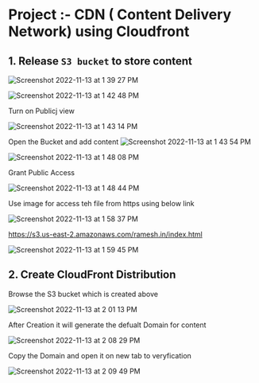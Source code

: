 # Project :- CDN ( Content Delivery Network) using Cloudfront



## 1. Release `S3 bucket` to store content

![Screenshot 2022-11-13 at 1 39 27 PM](https://user-images.githubusercontent.com/111989928/201512338-fd3da6c9-bb8c-460e-bc87-6fd285d3f15f.png)


![Screenshot 2022-11-13 at 1 42 48 PM](https://user-images.githubusercontent.com/111989928/201512365-494c8d09-af45-403a-881c-ae9b929ef023.png)


Turn on Publicj view

![Screenshot 2022-11-13 at 1 43 14 PM](https://user-images.githubusercontent.com/111989928/201512377-c52e20f9-36cd-41d8-8de5-f5461f6d4628.png)


Open the Bucket and add content
![Screenshot 2022-11-13 at 1 43 54 PM](https://user-images.githubusercontent.com/111989928/201512399-05b835ba-5262-4b12-9ddd-07c71c37b391.png)


![Screenshot 2022-11-13 at 1 48 08 PM](https://user-images.githubusercontent.com/111989928/201512529-f2a8520c-2508-4f4c-ad97-3f44124daf74.png)

Grant Public Access

![Screenshot 2022-11-13 at 1 48 44 PM](https://user-images.githubusercontent.com/111989928/201512559-955f2004-e7c3-4c05-8b5b-ed5ab2828ac7.png)

Use image for access teh file from https using below link

![Screenshot 2022-11-13 at 1 58 37 PM](https://user-images.githubusercontent.com/111989928/201512873-dee8d534-588a-4a3a-86ad-946e1d77ff9d.png)



https://s3.us-east-2.amazonaws.com/ramesh.in/index.html

![Screenshot 2022-11-13 at 1 59 45 PM](https://user-images.githubusercontent.com/111989928/201512904-cad267de-e5b3-407d-9449-7871ee613bb0.png)



## 2. Create CloudFront Distribution

Browse the S3 bucket which is created above

![Screenshot 2022-11-13 at 2 01 13 PM](https://user-images.githubusercontent.com/111989928/201512955-ee47f17e-ca60-4c33-8057-8fd593885b1d.png)

After Creation it will generate the defualt Domain for content

![Screenshot 2022-11-13 at 2 08 29 PM](https://user-images.githubusercontent.com/111989928/201513236-a8efe225-36f4-462b-9ae0-2cc8bdef8ca1.png)

Copy the Domain and open it on new tab to veryfication

![Screenshot 2022-11-13 at 2 09 49 PM](https://user-images.githubusercontent.com/111989928/201513268-3d20f0aa-4f18-454a-b1ee-be0c102a7c36.png)




